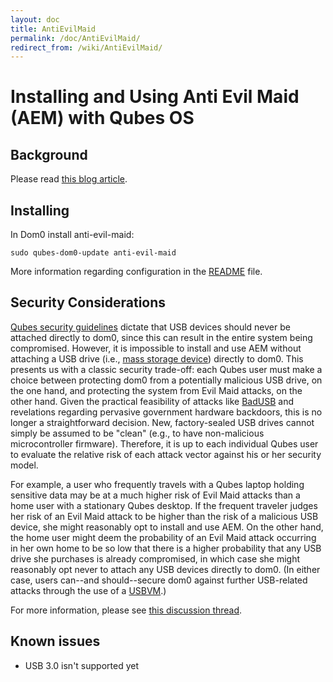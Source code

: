 ```yaml
---
layout: doc
title: AntiEvilMaid
permalink: /doc/AntiEvilMaid/
redirect_from: /wiki/AntiEvilMaid/
---
```


Installing and Using Anti Evil Maid (AEM) with Qubes OS
=======================================================

Background
----------

Please read [this blog article](http://theinvisiblethings.blogspot.com/2011/09/anti-evil-maid.html).

Installing
----------

In Dom0 install anti-evil-maid:

```
sudo qubes-dom0-update anti-evil-maid
```

More information regarding configuration in the [README](http://git.qubes-os.org/?p=joanna/antievilmaid.git;a=blob_plain;f=README;hb=HEAD) file.

Security Considerations
-----------------------

[Qubes security guidelines](/doc/SecurityGuidelines) dictate that USB devices should never be attached directly to dom0, since this can result in the entire system being compromised. However, it is impossible to install and use AEM without attaching a USB drive (i.e., [mass storage device](https://en.wikipedia.org/wiki/USB_mass_storage_device_class)) directly to dom0. This presents us with a classic security trade-off: each Qubes user must make a choice between protecting dom0 from a potentially malicious USB drive, on the one hand, and protecting the system from Evil Maid attacks, on the other hand. Given the practical feasibility of attacks like [BadUSB](https://srlabs.de/badusb/) and revelations regarding pervasive government hardware backdoors, this is no longer a straightforward decision. New, factory-sealed USB drives cannot simply be assumed to be "clean" (e.g., to have non-malicious microcontroller firmware). Therefore, it is up to each individual Qubes user to evaluate the relative risk of each attack vector against his or her security model.

For example, a user who frequently travels with a Qubes laptop holding sensitive data may be at a much higher risk of Evil Maid attacks than a home user with a stationary Qubes desktop. If the frequent traveler judges her risk of an Evil Maid attack to be higher than the risk of a malicious USB device, she might reasonably opt to install and use AEM. On the other hand, the home user might deem the probability of an Evil Maid attack occurring in her own home to be so low that there is a higher probability that any USB drive she purchases is already compromised, in which case she might reasonably opt never to attach any USB devices directly to dom0. (In either case, users can--and should--secure dom0 against further USB-related attacks through the use of a [USBVM](/doc/SecurityGuidelines#CreatingandUsingaUSBVM).)

For more information, please see [this discussion thread](https://groups.google.com/d/msg/qubes-devel/EBc4to5IBdg/n1hfsHSfbqsJ).

Known issues
------------

-   USB 3.0 isn't supported yet

